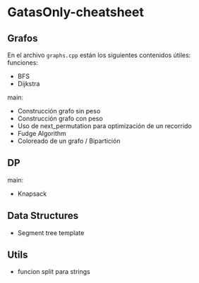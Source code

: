 # GatasOnly-cheatsheet

## Grafos
En el archivo `graphs.cpp` están los siguientes contenidos útiles: \
funciones:
- BFS
- Dijkstra 

main: 

- Construcción grafo sin peso
- Construcción grafo con peso
- Uso de next_permutation para optimización de un recorrido
- Fudge Algorithm
- Coloreado de un grafo / Bipartición

## DP
main:
- Knapsack

## Data Structures
- Segment tree template

## Utils
- funcion split para strings
